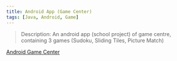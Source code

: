 ```yaml
---
title: Android App (Game Center)
tags: [Java, Android, Game]
---
```


> Description: An android app (school project) of game centre, containing 3 games (Sudoku, Sliding Tiles, Picture Match)

[Android Game Center](https://github.com/HuakunShen/AndroidApp_Game_Centre)